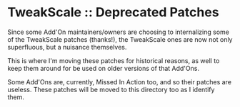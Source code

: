 # TweakScale :: Deprecated Patches

Since some Add'On maintainers/owners are choosing to internalizing some of the TweakScale patches (thanks!), the TweakScale ones are now not only superfluous, but a nuisance themselves.

This is where I'm moving these patches for historical reasons, as well to keep them around for be used on older versions of that Add'Ons.

Some Add'Ons are, currently, Missed In Action too, and so their patches are useless. These patches will be moved to this directory too as I identify them.
